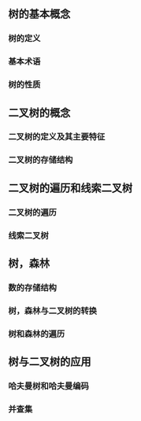 ## 树的基本概念

### 树的定义

### 基本术语

### 树的性质





## 二叉树的概念

### 二叉树的定义及其主要特征

### 二叉树的存储结构



## 二叉树的遍历和线索二叉树

### 二叉树的遍历

### 线索二叉树



## 树，森林

### 数的存储结构

### 树，森林与二叉树的转换

### 树和森林的遍历



## 树与二叉树的应用

### 哈夫曼树和哈夫曼编码

### 并查集
